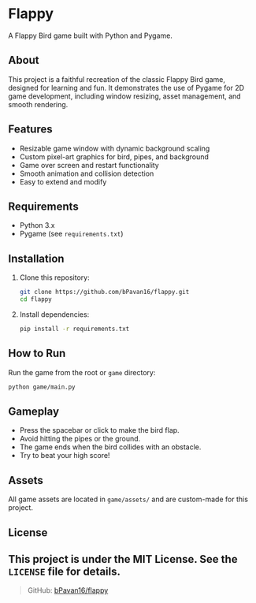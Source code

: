 # Flappy 

A Flappy Bird game built with Python and Pygame.

## About
This project is a faithful recreation of the classic Flappy Bird game, designed for learning and fun. It demonstrates the use of Pygame for 2D game development, including window resizing, asset management, and smooth rendering.

## Features
- Resizable game window with dynamic background scaling
- Custom pixel-art graphics for bird, pipes, and background
- Game over screen and restart functionality
- Smooth animation and collision detection
- Easy to extend and modify

## Requirements
- Python 3.x
- Pygame (see `requirements.txt`)

## Installation
1. Clone this repository:
   ```bash
   git clone https://github.com/bPavan16/flappy.git
   cd flappy
   ```
2. Install dependencies:
   ```bash
   pip install -r requirements.txt
   ```

## How to Run
Run the game from the root or `game` directory:
```bash
python game/main.py
```

## Gameplay
- Press the spacebar or click to make the bird flap.
- Avoid hitting the pipes or the ground.
- The game ends when the bird collides with an obstacle.
- Try to beat your high score!


## Assets
All game assets are located in `game/assets/` and are custom-made for this project.


## License
This project is under the MIT License. See the `LICENSE` file for details.
---

> GitHub: [bPavan16/flappy](https://github.com/bPavan16/flappy)
